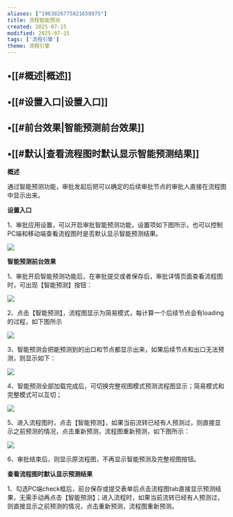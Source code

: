 ```yaml
---
aliases: ["1963826775821658975"]
title: 流程智能预测
created: 2025-07-15
modified: 2025-07-15
tags: ['流程引擎']
theme: 流程引擎
---
```


## •[[#概述|概述]]

## •[[#设置入口|设置入口]]

## •[[#前台效果|智能预测前台效果]]

## •[[#默认|查看流程图时默认显示智能预测结果]]

**概述**

通过智能预测功能，审批发起后把可以确定的后续审批节点的审批人直接在流程图中显示出来。

**设置入口**

1、审批应用设置，可以开启审批智能预测功能，设置项如下图所示，也可以控制PC端和移动端查看流程图时是否默认显示智能预测结果。

![](https://myhelpdoc.oss-cn-heyuan.aliyuncs.com/mdimages/ac68b072b1f0ce4151df7d7db61fa669.jpg)

**智能预测前台效果**

1、审批开启智能预测功能后，在审批提交或者保存后，审批详情页面查看流程图时，可出现【智能预测】按钮：

![](https://myhelpdoc.oss-cn-heyuan.aliyuncs.com/mdimages/10cbe8e1c03292c405720349a2df87a7.jpg)

2、点击【智能预测】，流程图显示为简易模式，每计算一个后续节点会有loading的过程，如下图所示

![](https://myhelpdoc.oss-cn-heyuan.aliyuncs.com/mdimages/dab1dc9dafaaaa0ff2fbc5eb080f508d.jpg)

3、智能预测会把能预测到的出口和节点都显示出来，如果后续节点和出口无法预测，则显示如下：

![](https://myhelpdoc.oss-cn-heyuan.aliyuncs.com/mdimages/9e150153e80c1241d415e4b07c06dd3f.jpg)

4、智能预测全部加载完成后，可切换完整视图模式预测流程图显示；简易模式和完整模式可以互切；

![](https://myhelpdoc.oss-cn-heyuan.aliyuncs.com/mdimages/fc65875a490e1c8d4a950a42c29b817d.jpg)

5、进入流程图时，点击【智能预测】，如果当前流转已经有人预测过，则直接显示之前预测的情况，点击重新预测，流程图重新预测，如下图所示：

![](https://myhelpdoc.oss-cn-heyuan.aliyuncs.com/mdimages/3e8c873e49444dd027a1aacfdbf209f7.jpg)

6、审批结束后，则显示原流程图，不再显示智能预测及完整视图按钮。

**查看流程图时默认显示预测结果**

1、勾选PC端check框后，前台保存或提交表单后点击流程图tab直接显示预测结果，无需手动再点击【智能预测】；进入流程时，如果当前流转已经有人预测过，则直接显示之前预测的情况，点击重新预测，流程图重新预测。

